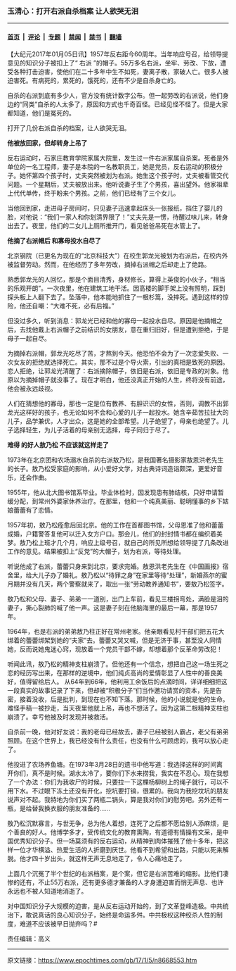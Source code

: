 ### 玉清心：打开右派自杀档案 让人欲哭无泪

---

#### [首页](../../../..?n8668553) &nbsp;|&nbsp; [评论](../../../../../epoch-comment?n8668553) &nbsp;|&nbsp; [专题](../../../../../epoch-special?n8668553) &nbsp;|&nbsp; [禁闻](../../../../../epoch-news?n8668553) &nbsp;|&nbsp; [禁书](../../../../../books?n8668553) &nbsp;|&nbsp; [翻墙](https://github.com/gfw-breaker/nogfw/blob/master/README.md?n8668553)


<div class="post_content" id="artbody" itemprop="articleBody">
 <!-- article content begin -->
 <p>
  【大纪元2017年01月05日讯】1957年反右距今60周年。当年响应号召，给领导提意见的知识分子被扣上了“
  <ok href="https://www.epochtimes.com/gb/tag/%e5%8f%b3%e6%b4%be.html">
   右派
  </ok>
  ”的帽子。55万多名右派，坐牢、劳改、下放，遭受各种打击迫害，使他们在二十多年中生不如死，妻离子散，家破人亡。很多人被迫害死。有病死的，累死的，饿死的，还有不少是自杀身亡的。
 </p>
 <p>
  自杀的右派到底有多少人，官方没有统计数字公布。但一起劳改的右派说，他们身边的“同类”自杀的人太多了，原因和方式也千奇百怪。已经见怪不怪了。但是大家都知道，他们是冤死的。
 </p>
 <p>
  打开了几份右派自杀的档案，让人欲哭无泪。
 </p>
 <p>
  <strong>
   他被放回家，但却转身上吊了
   <br/>
  </strong>
 </p>
 <p>
  反右运动时，石家庄教育学院家属大院里，发生过一件右派家属自杀案。死者是外单位的一名工程师，妻子是本院的一名教职员工，她是党员，反右运动的积极分子。她怀第四个孩子时，丈夫突然被划为右派。她生这个孩子时，丈夫被看管交代问题。一个星期后，丈夫被放出来。他听说妻子生了个男孩，喜出望外。他家祖辈上代代单传，终于盼来个男孩。之前，他们已经有了三个女儿。
 </p>
 <p>
  当他回到家，走进母子房间时，只见妻子迅速拿起床头一张报纸，挡住了婴儿的脸，对他说：“我们一家人和你划清界限了！”丈夫先是一愣，待醒过味儿来，转身出去了。夜里，他们的二女儿上厕所推开门，看见爸爸吊死在水管上了。
 </p>
 <p>
  <strong>
   他摘了右派帽后 和寡母投水自尽了
  </strong>
 </p>
 <p>
  北京钢院（已更名为现在的“北京科技大”）在校生郭龙光被划为右派后，在校内外被监督劳动。然而，在他经历了多年劳改，摘掉右派帽之后却走上了绝路。
 </p>
 <p>
  熟悉郭龙光的人回忆，那是个面目清秀，身材修长，算得上英俊的小伙子，“相当的乐观开朗”。一次夜里，他在建筑工地干活。因高楼的脚手架上没有照明，踩到探头板上人翻下去了。坠落中，他本能地抓住了一根杉篙，没摔死。遇到这样的惊险，他还自嘲：“大难不死，必有后福。”
 </p>
 <p>
  但没过多久，听到消息：郭龙光已经和他的寡母一起投水自尽。原因是他摘帽之后，去找他戴上右派帽子之前结识的女朋友，意在重归旧好，但是遭到拒绝，于是母子一起自尽。
 </p>
 <p>
  为摘掉右派帽，郭龙光吃尽了苦，才熬到今天。他恐怕不会为了一次恋爱失败、一次女友的拒绝就选择死亡。其实，那不过是个导火索，引出的真相是致死的原因。恋人拒绝，让郭龙光清醒了：右派摘除帽子，依旧是右派，依旧是专政的对象。他原以为摘掉帽子就没事了。现在才明白，他还没真正开始的人生，终将没有前途，他会被永远歧视。
 </p>
 <p>
  人们在猜想他的寡母，那也一定是位有教养、有胆识识的女性，否则，调教不出郭龙光这样好的孩子，也无论如何不会和心爱的儿子一起投水。她含辛茹苦拉扯大的儿子，品学兼优，人才出众，这是她的全部希望。儿子绝望了，母亲也绝望了。儿子选择轻生，为儿子活着的母亲别无选择，母子同归于尽了。
 </p>
 <p>
  <strong>
   难得
   <strong>
    的好人敖乃松
   </strong>
   不应该就这样走了
  </strong>
 </p>
 <p>
  1973年在北京团和农场溺水自杀的右派敖乃松，是我国著名摄影家敖恩洪老先生的长子。敖乃松受家庭的影响，从小爱好文学，对古典诗词造诣颇深，更爱好音乐，还会作曲。
 </p>
 <p>
  1955年，他从北大图书馆系毕业。毕业体检时，因发现患有肺结核，只好申请暂缓分配，到常州外婆家休养治疗。在那里，他和一个纯真美丽、聪明懂事的乡下姑娘蕾蕾有了恋情。
 </p>
 <p>
  1957年初，敖乃松痊愈后回北京。他的工作在首都图书馆，父母恩准了他和蕾蕾成婚，户籍警答复他可以迁入女方户口。那会儿，他们的封封情书都在编织着美梦。敖乃松上班才几个月，响应上级号召，就自己的所见所想给领导提了几条改进工作的意见。结果被扣上“反党”的大帽子，划为右派，等待处理。
 </p>
 <p>
  听说他成了右派，蕾蕾只身来到北京，要求完婚。敖恩洪老先生在《中国画报》宿舍里，给大儿子办了婚礼。敖乃松以“待罪之身”在家里等待“处理”，新婚燕尔的蜜月期并没有几天，两个警察就来了，取出一张“劳动教养通知书”，要敖乃松签字。
 </p>
 <p>
  敖乃松和父母、妻子、弟弟一一道别，出门上车前，看见三楼拐弯处，满脸是泪的妻子，撕心裂肺的喊了他一声。这是妻子刻在他脑海里的最后一幕，那是1957年。
 </p>
 <p>
  1964年，也是右派的弟弟敖乃柱正好在常州老家。他亲眼看见村干部们把五花大绑着的蕾蕾绑架到她的“夫家”去。蕾蕾又哭又喊，但是无济于事，甚至没人同情她，反而说她鬼迷心窍，现放着一个党员干部不嫁，却想着那个反革命劳改犯！
 </p>
 <p>
  听闻此讯，敖乃松的精神支柱崩溃了。但他还有一个信念，想把自己这一场生死之恋的经历写出来，在那样的逆境中，他们纯贞高尚的爱情彰显了人性中的善良美好，值得留给后人。 从64年到66年，他利用工余饭后的点滴时间，详详细细把这一段真实的故事记录了下来，但却被“积极分子”们当作邀功请赏的资本，先是告密，接着没收，后是批判，到现在也不知下落。那时候，他的小说就是他的生命。难怪手稿一被抄走，当天夜里他就上吊，再也不想活了。因为这第二根精神支柱也崩溃了。幸亏他被及时发现并被救活。
 </p>
 <p>
  自杀前一晚，他对好友说：我的老母已经故去，妻子已经被别人霸占，老父有弟弟照顾。在这个世界上，我已经没有什么责任，也没有什么可顾虑的，我可以放心走了。
 </p>
 <p>
  他投进了农场养鱼塘。在1973年3月28日的遗书中他写道：我选择这样的时间离开你们，真不是时候。湖水太冷了，要你们下水来捞我，我实在不忍心。现在我想了一个办法：你们为我收尸的时候，只要拉一下这棵杨柳树上的绳子就行，可以不用下水。不过眼下冻土还没有开化，挖坑要打镐，很累的。我向为我挖坟坑的朋友说声对不起。我特地为你们买了两瓶二锅头，算是我对你们的慰劳吧。另外还有一瓶，是给替我换衣服的朋友准备的……
 </p>
 <p>
  敖乃松沉默寡言，与世无争，总为他人着想，连死了之后都不愿给别人添麻烦，是个善良的好人。他博学多才，受传统文化的教育熏陶，有道德有情操有文采，是中国优秀知识分子。但一场莫须有的反右运动，从精神到肉体摧残了他十多年，把这样一位才华横溢、热爱生活的人折磨到厌世。他看不到希望和出路，只能以死来解脱。他才四十岁出头，就这样无声无息地走了，令人心痛地走了。
 </p>
 <p>
  上面几个沉冤了半个世纪的右派档案，是个案，但它是右派苦难的缩影。比他们凄惨的还有，不止55万右派，还有更多德才兼备的人才身遭迫害而悄无声息、也许永远也不被人知道地消逝了。
 </p>
 <p>
  对中国知识分子大规模的迫害，是从反右运动开始的，到了文革登峰造极。中共统治下，敢说真话的良心知识分子，始终是命运多舛。中共极权这种绞杀人性的制度，难道不应该被早日抛弃吗？#
 </p>
 <p>
  责任编辑：高义
 </p>
 <p>
 </p>
 <p>
 </p>
 <!-- article content end -->
 <div id="below_article_ad">
 </div>
</div>


---

原文链接：https://www.epochtimes.com/gb/17/1/5/n8668553.htm